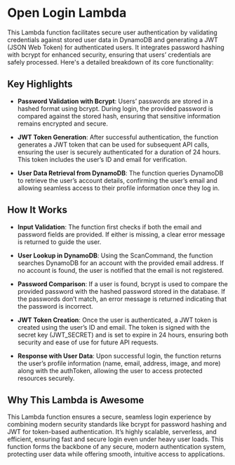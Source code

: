 # Open Login Lambda

This Lambda function facilitates secure user authentication by validating credentials against stored user data in
DynamoDB and generating a JWT (JSON Web Token) for authenticated users. It integrates password hashing with bcrypt for
enhanced security, ensuring that users’ credentials are safely processed. Here's a detailed breakdown of its core
functionality:

## Key Highlights

- **Password Validation with Bcrypt**:
  Users’ passwords are stored in a hashed format using bcrypt. During login, the provided password is compared against
  the stored hash, ensuring that sensitive information remains encrypted and secure.

- **JWT Token Generation**:
  After successful authentication, the function generates a JWT token that can be used for subsequent API calls,
  ensuring the user is securely authenticated for a duration of 24 hours. This token includes the user’s ID and email
  for verification.

- **User Data Retrieval from DynamoDB**:
  The function queries DynamoDB to retrieve the user’s account details, confirming the user’s email and allowing
  seamless access to their profile information once they log in.

## How It Works

- **Input Validation**:
  The function first checks if both the email and password fields are provided. If either is missing, a clear error
  message is returned to guide the user.

- **User Lookup in DynamoDB**:
  Using the ScanCommand, the function searches DynamoDB for an account with the provided email address. If no account is
  found, the user is notified that the email is not registered.

- **Password Comparison**:
  If a user is found, bcrypt is used to compare the provided password with the hashed password stored in the database.
  If the passwords don’t match, an error message is returned indicating that the password is incorrect.

- **JWT Token Creation**:
  Once the user is authenticated, a JWT token is created using the user’s ID and email. The token is signed with the
  secret key (JWT_SECRET) and is set to expire in 24 hours, ensuring both security and ease of use for future API
  requests.

- **Response with User Data**:
  Upon successful login, the function returns the user’s profile information (name, email, address, image, and more)
  along with the authToken, allowing the user to access protected resources securely.

## Why This Lambda is Awesome

This Lambda function ensures a secure, seamless login experience by combining modern security standards like bcrypt for
password hashing and JWT for token-based authentication. It’s highly scalable, serverless, and efficient, ensuring fast
and secure login even under heavy user loads. This function forms the backbone of any secure, modern authentication
system, protecting user data while offering smooth, intuitive access to applications.






